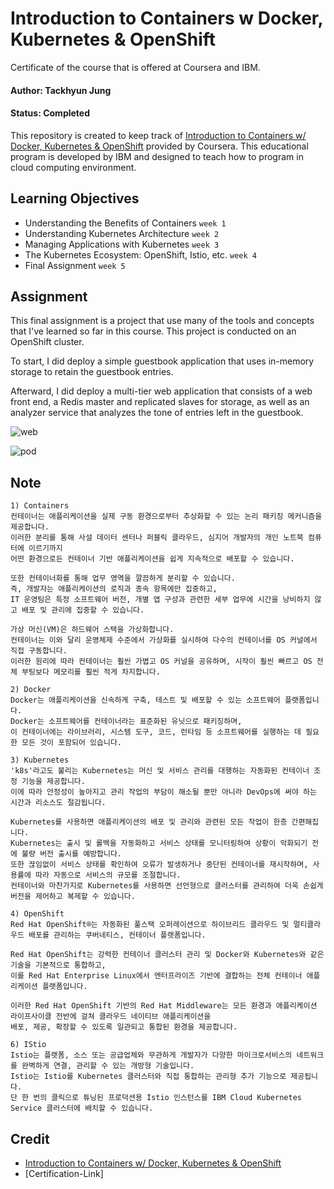 # Introduction to Containers w Docker, Kubernetes & OpenShift

Certificate of the course that is offered at Coursera and IBM.

#### Author: Tackhyun Jung

#### Status: Completed

This repository is created to keep track of [Introduction to Containers w/ Docker, Kubernetes & OpenShift](https://www.coursera.org/learn/ibm-containers-docker-kubernetes-openshift?) provided by Coursera.
This educational program is developed by IBM and designed to teach how to program in cloud computing environment.

## Learning Objectives

- Understanding the Benefits of Containers `week 1`
- Understanding Kubernetes Architecture `week 2`
- Managing Applications with Kubernetes `week 3`
- The Kubernetes Ecosystem: OpenShift, Istio, etc. `week 4`
- Final Assignment `week 5`

## Assignment
This final assignment is a project that use many of the tools and concepts that I've learned so far in this course. This project is conducted on an OpenShift cluster.

To start, I did deploy a simple guestbook application that uses in-memory storage to retain the guestbook entries. 

Afterward, I did deploy a multi-tier web application that consists of a web front end, a Redis master and replicated slaves for storage, as well as an analyzer service that analyzes the tone of entries left in the guestbook. 

![web](https://user-images.githubusercontent.com/41291493/111073218-456b3180-8521-11eb-8a11-833b56628860.png)

![pod](https://user-images.githubusercontent.com/41291493/111073216-44d29b00-8521-11eb-9aeb-fe03e648b52a.png)

## Note

```
1) Containers
컨테이너는 애플리케이션을 실제 구동 환경으로부터 추상화할 수 있는 논리 패키징 메커니즘을 제공합니다. 
이러한 분리를 통해 사설 데이터 센터나 퍼블릭 클라우드, 심지어 개발자의 개인 노트북 컴퓨터에 이르기까지
어떤 환경으로든 컨테이너 기반 애플리케이션을 쉽게 지속적으로 배포할 수 있습니다.

또한 컨테이너화를 통해 업무 영역을 깔끔하게 분리할 수 있습니다. 
즉, 개발자는 애플리케이션의 로직과 종속 항목에만 집중하고,
IT 운영팀은 특정 소프트웨어 버전, 개별 앱 구성과 관련한 세부 업무에 시간을 낭비하지 않고 배포 및 관리에 집중할 수 있습니다.

가상 머신(VM)은 하드웨어 스택을 가상화합니다. 
컨테이너는 이와 달리 운영체제 수준에서 가상화를 실시하여 다수의 컨테이너를 OS 커널에서 직접 구동합니다.
이러한 원리에 따라 컨테이너는 훨씬 가볍고 OS 커널을 공유하며, 시작이 훨씬 빠르고 OS 전체 부팅보다 메모리를 훨씬 적게 차지합니다.

2) Docker
Docker는 애플리케이션을 신속하게 구축, 테스트 및 배포할 수 있는 소프트웨어 플랫폼입니다.
Docker는 소프트웨어를 컨테이너라는 표준화된 유닛으로 패키징하며, 
이 컨테이너에는 라이브러리, 시스템 도구, 코드, 런타임 등 소프트웨어를 실행하는 데 필요한 모든 것이 포함되어 있습니다.

3) Kubernetes
'k8s'라고도 불리는 Kubernetes는 머신 및 서비스 관리를 대행하는 자동화된 컨테이너 조정 기능을 제공합니다. 
이에 따라 안정성이 높아지고 관리 작업의 부담이 해소될 뿐만 아니라 DevOps에 써야 하는 시간과 리소스도 절감됩니다.

Kubernetes를 사용하면 애플리케이션의 배포 및 관리와 관련된 모든 작업이 한층 간편해집니다.
Kubernetes는 출시 및 롤백을 자동화하고 서비스 상태를 모니터링하여 상황이 악화되기 전에 불량 버전 출시를 예방합니다.
또한 끊임없이 서비스 상태를 확인하여 오류가 발생하거나 중단된 컨테이너를 재시작하며, 사용률에 따라 자동으로 서비스의 규모를 조절합니다.
컨테이너와 마찬가지로 Kubernetes를 사용하면 선언형으로 클러스터를 관리하여 더욱 손쉽게 버전을 제어하고 복제할 수 있습니다.

4) OpenShift
Red Hat OpenShift®는 자동화된 풀스택 오퍼레이션으로 하이브리드 클라우드 및 멀티클라우드 배포를 관리하는 쿠버네티스, 컨테이너 플랫폼입니다.

Red Hat OpenShift는 강력한 컨테이너 클러스터 관리 및 Docker와 Kubernetes와 같은 기술을 기본적으로 통합하고,
이를 Red Hat Enterprise Linux에서 엔터프라이즈 기반에 결합하는 전체 컨테이너 애플리케이션 플랫폼입니다.

이러한 Red Hat OpenShift 기반의 Red Hat Middleware는 모든 환경과 애플리케이션 라이프사이클 전반에 걸쳐 클라우드 네이티브 애플리케이션을
배포, 제공, 확장할 수 있도록 일관되고 통합된 환경을 제공합니다. 

6) IStio
Istio는 플랫폼, 소스 또는 공급업체와 무관하게 개발자가 다양한 마이크로서비스의 네트워크를 완벽하게 연결, 관리할 수 있는 개방형 기술입니다.
Istio는 Istio를 Kubernetes 클러스터와 직접 통합하는 관리형 추가 기능으로 제공됩니다.
단 한 번의 클릭으로 튜닝된 프로덕션용 Istio 인스턴스를 IBM Cloud Kubernetes Service 클러스터에 배치할 수 있습니다.
```

## Credit

- [Introduction to Containers w/ Docker, Kubernetes & OpenShift](https://www.coursera.org/learn/ibm-containers-docker-kubernetes-openshift?)
- [Certification-Link]
